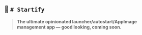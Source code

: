 ## 🧨 `# Startify`
> **The ultimate opinionated launcher/autostart/AppImage management app — good looking, coming soon.**
